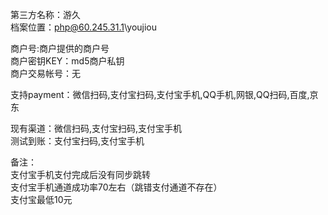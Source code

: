 第三方名称：游久  
档案位置：php@60.245.31.1\youjiou  
 
商户号:商户提供的商户号  
商户密钥KEY：md5商户私钥  
商户交易帐号：无  
 
支持payment：微信扫码,支付宝扫码,支付宝手机,QQ手机,网银,QQ扫码,百度,京东  
 
现有渠道：微信扫码,支付宝扫码,支付宝手机  
测试到账：支付宝扫码,支付宝手机  
 
备注：  
支付宝手机支付完成后没有同步跳转  
支付宝手机通道成功率70左右（跳错支付通道不存在）  
支付宝最低10元